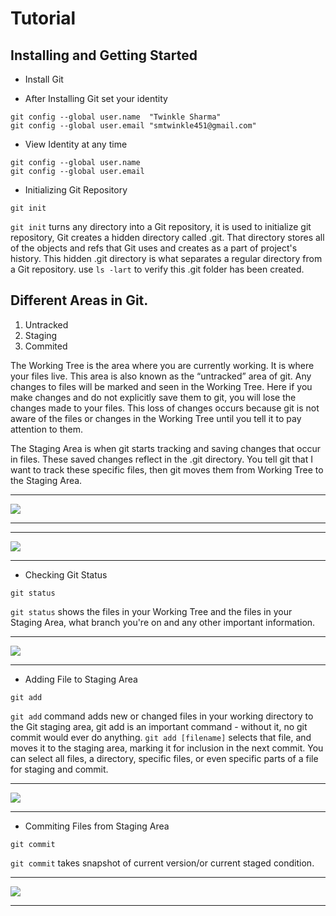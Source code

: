 # Tutorial
## Installing and Getting Started
- Install Git 

- After Installing Git set your identity
```
git config --global user.name  "Twinkle Sharma"
git config --global user.email "smtwinkle451@gmail.com"
```
- View Identity at any time
```
git config --global user.name  
git config --global user.email
```


- Initializing Git Repository
```
git init
```
```git init``` turns any directory into a Git repository, it is used to initialize git repository, Git creates a hidden directory called .git. 
That directory stores all of the objects and refs that Git uses and creates as a part of project's history. 
This hidden .git directory is what separates a regular directory from a Git repository.
use ```ls -lart``` to verify this .git folder has been created.


## Different Areas in Git.
1. Untracked
2. Staging
3. Commited

The Working Tree is the area where you are currently working. It is where your files live. This area is also known as the “untracked” area of git. Any changes to files will be marked and seen in the Working Tree. Here if you make changes and do not explicitly save them to git, you will lose the changes made to your files. This loss of changes occurs because git is not aware of the files or changes in the Working Tree until you tell it to pay attention to them. 

The Staging Area is when git starts tracking and saving changes that occur in files. These saved changes reflect in the .git directory. You tell git that I want to track these specific files, then git moves them from Working Tree to the Staging Area.
<hr>
<img src = 'assets/Untracked and Staged area.jpg'>
<hr>

<hr>
<img src = 'assets/gitWT-S-C.jpg'>
<hr>

- Checking Git Status
```
git status
```
```git status``` shows the files in your Working Tree and the files in your Staging Area, what branch you're on and any other important information.
<hr>
<img src = 'assets/gitUntracked.jpg'>
<hr>

- Adding File to Staging Area
```
git add
```
```git add``` command adds new or changed files in your working directory to the Git staging area, git add is an important command - without it, no git commit would ever do anything. 
```git add [filename]``` selects that file, and moves it to the staging area, marking it for inclusion in the next commit. You can select all files, a directory, specific files, or even specific parts of a file for staging and commit.
<hr>
<img src = 'assets/gitAdded.jpg'>
<hr>

- Commiting Files from Staging Area
```
git commit
```
```git commit``` takes snapshot of current version/or current staged condition.

<hr>
<img src = 'assets/gitCommited.jpg'>
<hr>



